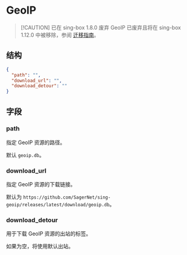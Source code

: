 # GeoIP

> [!CAUTION] 已在 sing-box 1.8.0 废弃
> GeoIP 已废弃且将在 sing-box 1.12.0 中被移除，参阅 [迁移指南](../../start/migration#geoip)。

## 结构

```json
{
  "path": "",
  "download_url": "",
  "download_detour": ""
}
```

## 字段

### path

指定 GeoIP 资源的路径。

默认 `geoip.db`。

### download_url

指定 GeoIP 资源的下载链接。

默认为 `https://github.com/SagerNet/sing-geoip/releases/latest/download/geoip.db`。

### download_detour

用于下载 GeoIP 资源的出站的标签。

如果为空，将使用默认出站。
